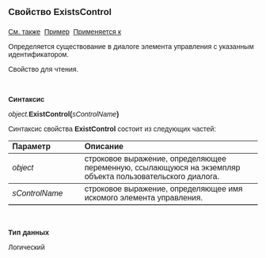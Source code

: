 <html>
<head>
<title>Диалог\ExistsControl</title>
</head>

<body>

<p><font size="4" face="Arial"><strong>Свойство ExistsControl<br>
<br>
</strong></font><font face="Arial"><a href="../Asustpar.html">См. также</a>&nbsp;
<a href="../../Examples/E_AsUstPar.html">Пример</a>&nbsp; <a href="../Asustpar.html">
Применяется к</a></font></p>

<p><font face="Arial">Определяется существование в диалоге элемента 
управления с указанным идентификатором.</font></p>

<p><font face="Arial">Свойство для чтения. </font></p>

<p class="label">&nbsp;</p>

<p class="label"><font face="Arial"><b>Синтаксис</b></font></p>

<p><font face="Arial"><em>object.</em><strong>ExistControl(</strong><em>sControlName</em><strong>)</strong></font></p>

<p><font face="Arial">Синтаксис свойства <strong>ExistControl</strong>
состоит из следующих частей:</font></p>

<table border="1" cellPadding="5" cols="2" frame="below" rules="rows">
<TBODY>
  <tr vAlign="top">
    <td class="label" width="29%"><font face="Arial"><b>Параметр</b></font></td>
    <td class="label" width="71%"><font face="Arial"><strong>Описание</strong></font></td>
  </tr>
  <tr>
    <td width="29%"><em><font face="Arial">object</font></em></td>
    <td width="71%"><font face="Arial">строковое выражение, 
	определяющее переменную, ссылающуюся на экземпляр объекта пользовательского 
	диалога.</font></td>
  </tr>
  <tr>
    <td width="29%"><em><font face="Arial">sControlName</font></em></td>
    <td width="71%"><font face="Arial">строковое выражение, 
	определяющее имя искомого элемента управления.</font></td>
  </tr>
</table>

<p>&nbsp;</p>

<p class="label"><font face="Arial"><b>Тип данных</b></font></p>

<p class="label"><font face="Arial">Логический</font></p>

<p>&nbsp;</p>
</body>
</html>
